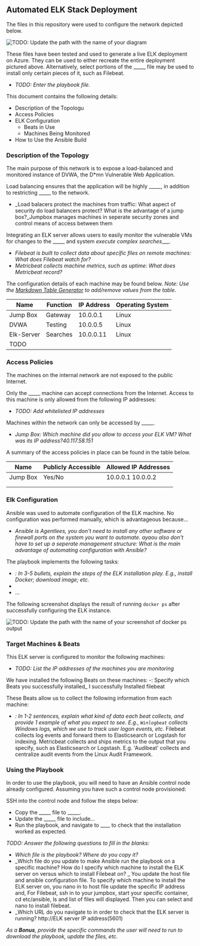 ## Automated ELK Stack Deployment

The files in this repository were used to configure the network depicted below.

![TODO: Update the path with the name of your diagram](Images/diagram_filename.png)

These files have been tested and used to generate a live ELK deployment on Azure. They can be used to either recreate the entire deployment pictured above. Alternatively, select portions of the _____ file may be used to install only certain pieces of it, such as Filebeat.

  - _TODO: Enter the playbook file._

This document contains the following details:
- Description of the Topologu
- Access Policies
- ELK Configuration
  - Beats in Use
  - Machines Being Monitored
- How to Use the Ansible Build


### Description of the Topology

The main purpose of this network is to expose a load-balanced and monitored instance of DVWA, the D*mn Vulnerable Web Application.

Load balancing ensures that the application will be highly _____, in addition to restricting _____ to the network.
- _Load balacers protect the machines from traffic: What aspect of security do load balancers protect? What is the advantage of a jump box?_Jumpbox manages machines in seperate security zones and control means of access between them

Integrating an ELK server allows users to easily monitor the vulnerable VMs for changes to the _____ and system _execute complex searches____.
- _Filebeat is built to collect data about specific files on remote machines: What does Filebeat watch for?_
- _Metricbeat collects machine metrics, such as uptime: What does Metricbeat record?_

The configuration details of each machine may be found below.
_Note: Use the [Markdown Table Generator](http://www.tablesgenerator.com/markdown_tables) to add/remove values from the table_.

| Name      | Function | IP Address | Operating System |
|---------- |----------|------------|------------------|
| Jump Box  | Gateway  | 10.0.0.1   | Linux            |
| DVWA      | Testing  | 10.0.0.5   | Linux            |
| Elk-Server| Searches | 10.0.0.11  | Linux            |
| TODO      |          |            |                  |

### Access Policies

The machines on the internal network are not exposed to the public Internet. 

Only the _____ machine can accept connections from the Internet. Access to this machine is only allowed from the following IP addresses:
- _TODO: Add whitelisted IP addresses_

Machines within the network can only be accessed by _____.
- _Jump Box: Which machine did you allow to access your ELK VM? What was its IP address?40.117.58.151_

A summary of the access policies in place can be found in the table below.

| Name     | Publicly Accessible | Allowed IP Addresses |
|----------|---------------------|----------------------|
| Jump Box | Yes/No              | 10.0.0.1 10.0.0.2    |
|          |                     |                      |
|          |                     |                      |

### Elk Configuration

Ansible was used to automate configuration of the ELK machine. No configuration was performed manually, which is advantageous because...
- _Ansible is Agentlees, you don't need to install any other software or firewall ports on the system you want to automate. ayaou also don't have to set up a seperate management structure: What is the main advantage of automating configuration with Ansible?_

The playbook implements the following tasks:
- _: In 3-5 bullets, explain the steps of the ELK installation play. E.g., install Docker; download image; etc._
- 
- ...

The following screenshot displays the result of running `docker ps` after successfully configuring the ELK instance.

![TODO: Update the path with the name of your screenshot of docker ps output](Images/docker_ps_output.png)

### Target Machines & Beats
This ELK server is configured to monitor the following machines:
- _TODO: List the IP addresses of the machines you are monitoring_

We have installed the following Beats on these machines:
-: Specify which Beats you successfully installed_
I successfully Installed filebeat

These Beats allow us to collect the following information from each machine:
- _: In 1-2 sentences, explain what kind of data each beat collects, and provide 1 example of what you expect to see. E.g., `Winlogbeat` collects Windows logs, which we use to track user logon events, etc._
Filebeat collects log events and forward them to Elasticsearch or Logstash for indexing. Metricbeat collects and ships metrics to the output that you specify, such as Elasticsearch or Logstash. E.g. 'Audibeat' collects and centralize audit events from the Linux Audit Framework.
### Using the Playbook
In order to use the playbook, you will need to have an Ansible control node already configured. Assuming you have such a control node provisioned: 

SSH into the control node and follow the steps below:
- Copy the _____ file to _____.
- Update the _____ file to include...
- Run the playbook, and navigate to ____ to check that the installation worked as expected.

_TODO: Answer the following questions to fill in the blanks:_
- _Which file is the playbook? Where do you copy it?_
- _Which file do you update to make Ansible run the playbook on a specific machine? How do I specify which machine to install the ELK server on versus which to install Filebeat on?
_  You update the host file and ansible configuration file. To specify which machine to install the ELK server on, you nano in to host file update the specific IP address and, For Filebeat, ssh in to your jumpbox, start your specific
   container, cd etc/ansible, ls and list of files will displayed. Then you can select and nano to install filebeat.  
- _Which URL do you navigate to in order to check that the ELK server is running? http://ELK server IP address(5601)

_As a **Bonus**, provide the specific commands the user will need to run to download the playbook, update the files, etc._


